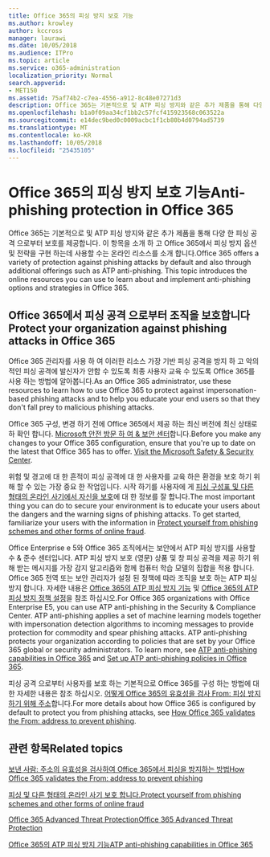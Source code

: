```yaml
---
title: Office 365의 피싱 방지 보호 기능
ms.author: krowley
author: kccross
manager: laurawi
ms.date: 10/05/2018
ms.audience: ITPro
ms.topic: article
ms.service: o365-administration
localization_priority: Normal
search.appverid:
- MET150
ms.assetid: 75af74b2-c7ea-4556-a912-8c48e07271d3
description: Office 365는 기본적으로 및 ATP 피싱 방지와 같은 추가 제품을 통해 다양 한 피싱 공격 으로부터 보호를 제공합니다. 이 항목을 소개 하 고 Office 365에서 피싱 방지 옵션 및 전략을 구현 하는데 사용할 수는 온라인 리소스를 소개 합니다.
ms.openlocfilehash: b1a0f09aa34cf1bb2c57fcf415923568c063522a
ms.sourcegitcommit: e14dec9bed0c0009acbc1f1cb80b4d0794ad5739
ms.translationtype: MT
ms.contentlocale: ko-KR
ms.lasthandoff: 10/05/2018
ms.locfileid: "25435105"
---
```

# <a name="anti-phishing-protection-in-office-365"></a><span data-ttu-id="9a56b-104">Office 365의 피싱 방지 보호 기능</span><span class="sxs-lookup"><span data-stu-id="9a56b-104">Anti-phishing protection in Office 365</span></span>

<span data-ttu-id="9a56b-p102">Office 365는 기본적으로 및 ATP 피싱 방지와 같은 추가 제품을 통해 다양 한 피싱 공격 으로부터 보호를 제공합니다. 이 항목을 소개 하 고 Office 365에서 피싱 방지 옵션 및 전략을 구현 하는데 사용할 수는 온라인 리소스를 소개 합니다.</span><span class="sxs-lookup"><span data-stu-id="9a56b-p102">Office 365 offers a variety of protection against phishing attacks by default and also through additional offerings such as ATP anti-phishing. This topic introduces the online resources you can use to learn about and implement anti-phishing options and strategies in Office 365.</span></span>
  
## <a name="protect-your-organization-against-phishing-attacks-in-office-365"></a><span data-ttu-id="9a56b-107">Office 365에서 피싱 공격 으로부터 조직을 보호합니다</span><span class="sxs-lookup"><span data-stu-id="9a56b-107">Protect your organization against phishing attacks in Office 365</span></span>

<span data-ttu-id="9a56b-108">Office 365 관리자를 사용 하 여 이러한 리소스 가장 기반 피싱 공격을 방지 하 고 악의적인 피싱 공격에 발신자가 안함 수 있도록 최종 사용자 교육 수 있도록 Office 365를 사용 하는 방법에 알아봅니다.</span><span class="sxs-lookup"><span data-stu-id="9a56b-108">As an Office 365 administrator, use these resources to learn how to use Office 365 to protect against impersonation-based phishing attacks and to help you educate your end users so that they don't fall prey to malicious phishing attacks.</span></span>
  
<span data-ttu-id="9a56b-p103">Office 365 구성, 변경 하기 전에 Office 365에서 제공 하는 최신 버전에 최신 상태로 하 확인 합니다. [Microsoft 안전 방문 하 여 &amp; 보안 센터](https://www.microsoft.com/security/default.aspx)합니다.</span><span class="sxs-lookup"><span data-stu-id="9a56b-p103">Before you make any changes to your Office 365 configuration, ensure that you're up to date on the latest that Office 365 has to offer. [Visit the Microsoft Safety &amp; Security Center](https://www.microsoft.com/security/default.aspx).</span></span>
  
<span data-ttu-id="9a56b-p104">위험 및 경고에 대 한 흔적이 피싱 공격에 대 한 사용자를 교육 하은 환경을 보호 하기 위해 할 수 있는 가장 중요 한 작업입니다. 시작 하기를 사용자에 게 [피싱 구성표 및 다른 형태의 온라인 사기에서 자신을 보호](https://support.office.com/article/f84750b4-2f2c-46c3-89f6-e65f7f8c3546)에 대 한 정보를 잘 합니다.</span><span class="sxs-lookup"><span data-stu-id="9a56b-p104">The most important thing you can do to secure your environment is to educate your users about the dangers and the warning signs of phishing attacks. To get started, familiarize your users with the information in [Protect yourself from phishing schemes and other forms of online fraud](https://support.office.com/article/f84750b4-2f2c-46c3-89f6-e65f7f8c3546).</span></span>
  
<span data-ttu-id="9a56b-p105">Office Enterprise e 5와 Office 365 조직에서는 보안에서 ATP 피싱 방지를 사용할 수 &amp; 준수 센터입니다. ATP 피싱 방지 보호 (영문) 상품 및 창 피싱 공격을 제공 하기 위해 받는 메시지를 가장 감지 알고리즘와 함께 컴퓨터 학습 모델의 집합을 적용 합니다. Office 365 전역 또는 보안 관리자가 설정 된 정책에 따라 조직을 보호 하는 ATP 피싱 방지 합니다. 자세한 내용은 [Office 365의 ATP 피싱 방지 기능](atp-anti-phishing.md) 및 [Office 365의 ATP 피싱 방지 정책 설정](set-up-atp-anti-phishing-policies.md)을 참조 하십시오.</span><span class="sxs-lookup"><span data-stu-id="9a56b-p105">For Office 365 organizations with Office Enterprise E5, you can use ATP anti-phishing in the Security &amp; Compliance Center. ATP anti-phishing applies a set of machine learning models together with impersonation detection algorithms to incoming messages to provide protection for commodity and spear phishing attacks. ATP anti-phishing protects your organization according to policies that are set by your Office 365 global or security administrators. To learn more, see [ATP anti-phishing capabilities in Office 365](atp-anti-phishing.md) and [Set up ATP anti-phishing policies in Office 365](set-up-atp-anti-phishing-policies.md).</span></span>
  
<span data-ttu-id="9a56b-117">피싱 공격 으로부터 사용자를 보호 하는 기본적으로 Office 365를 구성 하는 방법에 대 한 자세한 내용은 참조 하십시오. [어떻게 Office 365의 유효성을 검사 From: 피싱 방지 하기 위해 주소](how-office-365-validates-the-from-address.md)합니다.</span><span class="sxs-lookup"><span data-stu-id="9a56b-117">For more details about how Office 365 is configured by default to protect you from phishing attacks, see [How Office 365 validates the From: address to prevent phishing](how-office-365-validates-the-from-address.md).</span></span>
  
## <a name="related-topics"></a><span data-ttu-id="9a56b-118">관련 항목</span><span class="sxs-lookup"><span data-stu-id="9a56b-118">Related topics</span></span>

[<span data-ttu-id="9a56b-119">보낸 사람: 주소의 유효성을 검사하여 Office 365에서 피싱을 방지하는 방법</span><span class="sxs-lookup"><span data-stu-id="9a56b-119">How Office 365 validates the From: address to prevent phishing</span></span>](how-office-365-validates-the-from-address.md)
  
[<span data-ttu-id="9a56b-120">피싱 및 다른 형태의 온라인 사기 보호 합니다.</span><span class="sxs-lookup"><span data-stu-id="9a56b-120">Protect yourself from phishing schemes and other forms of online fraud</span></span>](https://support.office.com/article/f84750b4-2f2c-46c3-89f6-e65f7f8c3546)
  
[<span data-ttu-id="9a56b-121">Office 365 Advanced Threat Protection</span><span class="sxs-lookup"><span data-stu-id="9a56b-121">Office 365 Advanced Threat Protection</span></span>](office-365-atp.md)
  
[<span data-ttu-id="9a56b-122">Office 365의 ATP 피싱 방지 기능</span><span class="sxs-lookup"><span data-stu-id="9a56b-122">ATP anti-phishing capabilities in Office 365</span></span>](atp-anti-phishing.md)
  

